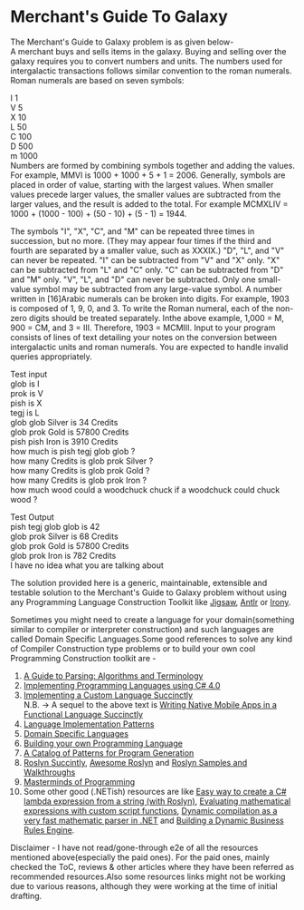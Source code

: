 # Merchant's Guide To Galaxy
      
The Merchant's Guide to Galaxy problem is as given below-      
A merchant buys and sells items in the galaxy. Buying and selling over the galaxy requires you to convert numbers and units. The numbers used for intergalactic transactions follows similar convention to the roman numerals. Roman numerals are based on seven symbols:    
      
I 1     
V 5      
X 10     
L 50      
C 100     
D 500      
m 1000     
Numbers are formed by combining symbols together and adding the values. For example, MMVI is 1000 + 1000 + 5 + 1 = 2006. Generally, symbols are placed in order of value, starting with the largest values. When smaller values precede larger values, the smaller values are subtracted from the larger values, and the result is added to the total. For example MCMXLIV = 1000 + (1000 - 100) + (50 - 10) + (5 - 1) = 1944.    
      
The symbols "I", "X", "C", and "M" can be repeated three times in succession, but no more. (They may appear four times if the third and fourth are separated by a smaller value, such as XXXIX.) "D", "L", and "V" can never be repeated. "I" can be subtracted from "V" and "X" only. "X" can be subtracted from "L" and "C" only. "C" can be subtracted from "D" and "M" only. "V", "L", and "D" can never be subtracted. Only one small-value symbol may be subtracted from any large-value symbol. A number written in [16]Arabic numerals can be broken into digits. For example, 1903 is composed of 1, 9, 0, and 3. To write the Roman numeral, each of the non-zero digits should be treated separately. Inthe above example, 1,000 = M, 900 = CM, and 3 = III. Therefore, 1903 = MCMIII. Input to your program consists of lines of text detailing your notes on the conversion between intergalactic units and roman numerals. You are expected to handle invalid queries appropriately.     
        
Test input      
glob is I     
prok is V     
pish is X     
tegj is L     
glob glob Silver is 34 Credits      
glob prok Gold is 57800 Credits      
pish pish Iron is 3910 Credits         
how much is pish tegj glob glob ?      
how many Credits is glob prok Silver ?      
how many Credits is glob prok Gold ?      
how many Credits is glob prok Iron ?       
how much wood could a woodchuck chuck if a woodchuck could chuck wood ?     
      
Test Output     
pish tegj glob glob is 42     
glob prok Silver is 68 Credits     
glob prok Gold is 57800 Credits     
glob prok Iron is 782 Credits      
I have no idea what you are talking about     
      
The solution provided here is a generic, maintainable, extensible and testable solution to the Merchant's Guide to Galaxy  problem without using any Programming Language Construction Toolkit like [Jigsaw](https://code.google.com/archive/p/jigsaw-library/), [Antlr](https://en.wikipedia.org/wiki/ANTLR) or [Irony](https://www.codeproject.com/Articles/22650/Irony-NET-Compiler-Construction-Kit).


Sometimes you might need to create a language for your domain(something similar to compiler or interpreter construction) and such languages are called Domain Specific Languages.Some good references to solve any kind of Compiler Construction type problems or to build your own cool Programming Construction toolkit are -          
1) [A Guide to Parsing: Algorithms and Terminology](https://tomassetti.me/guide-parsing-algorithms-terminology/)          
2) [Implementing Programming Languages using C# 4.0](https://www.codeproject.com/articles/272494/implementing-programming-languages-using-csharp)                            
3) [Implementing a Custom Language Succinctly](https://www.syncfusion.com/ebooks/implementing-a-custom-language)       
   N.B. -> A sequel to the above text is [Writing Native Mobile Apps in a Functional Language Succinctly](https://www.syncfusion.com/ebooks/writing_native_mobile_apps_in_a_functional_language_succinctly)                     
4) [Language Implementation Patterns](https://pragprog.com/titles/tpdsl/language-implementation-patterns/)                      
5) [Domain Specific Languages](https://www.martinfowler.com/books/dsl.html)
6) [Building your own Programming Language](https://www.packtpub.com/en-in/product/build-your-own-programming-language-9781804618028)         
7) [A Catalog of Patterns for Program Generation](http://www.voelter.de/data/pub/ProgramGeneration.pdf)         
8) [Roslyn Succintly](https://www.syncfusion.com/ebooks/roslyn), [Awesome Roslyn](https://github.com/ironcev/awesome-roslyn) and [Roslyn Samples and Walkthroughs](https://github.com/dotnet/roslyn/wiki/Samples-and-Walkthroughs)                  
9) [Masterminds of Programming](http://shop.oreilly.com/product/9780596515171.do)             
10) Some other good (.NETish) resources are like [Easy way to create a C# lambda expression from a string (with Roslyn)](https://www.strathweb.com/2018/01/easy-way-to-create-a-c-lambda-expression-from-a-string-with-roslyn/), [Evaluating mathematical expressions with custom script functions](https://stackoverflow.com/questions/43817154/evaluating-mathematical-expressions-with-custom-script-functions), [Dynamic compilation as a very fast mathematic parser in .NET](http://www.naun.org/main/NAUN/mcs/2015/a082002-224.pdf) and [Building a Dynamic Business Rules Engine](https://www.growthaccelerationpartners.com/blog/dynamic-business-rules-engine/).


Disclaimer - I have not read/gone-through e2e of all the resources mentioned above(especially the paid ones). For the paid ones, mainly checked the ToC, reviews & other articles where they have been referred as recommended resources.Also some resources links might not be working due to various reasons, although they were working at the time of initial drafting.

